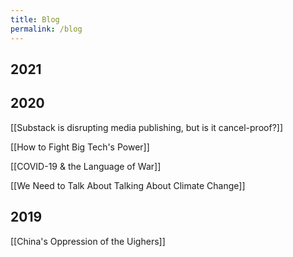 ```yaml
---
title: Blog
permalink: /blog
---
```


## 2021


## 2020
[[Substack is disrupting media publishing, but is it cancel-proof?]]

[[How to Fight Big Tech's Power]]

[[COVID-19 & the Language of War]]

[[We Need to Talk About Talking About Climate Change]]

## 2019
[[China's Oppression of the Uighers]]